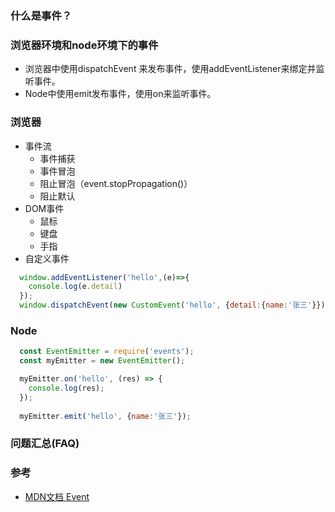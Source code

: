 ### 什么是事件？


### 浏览器环境和node环境下的事件  
- 浏览器中使用dispatchEvent 来发布事件，使用addEventListener来绑定并监听事件。
- Node中使用emit发布事件，使用on来监听事件。

### 浏览器  
- 事件流  
  - 事件捕获  
  - 事件冒泡  
  - 阻止冒泡（event.stopPropagation()）  
  - 阻止默认  
- DOM事件  
  - 鼠标  
  - 键盘 
  - 手指
- 自定义事件   
```js
  window.addEventListener('hello',(e)=>{
    console.log(e.detail)
  });
  window.dispatchEvent(new CustomEvent('hello', {detail:{name:'张三'}}))
```  

### Node  
```js
  const EventEmitter = require('events');
  const myEmitter = new EventEmitter();

  myEmitter.on('hello', (res) => {
    console.log(res);
  });
  
  myEmitter.emit('hello', {name:'张三'});
```

### 问题汇总(FAQ)

### 参考
- [MDN文档 Event](https://developer.mozilla.org/zh-CN/docs/Web/API/Event)
